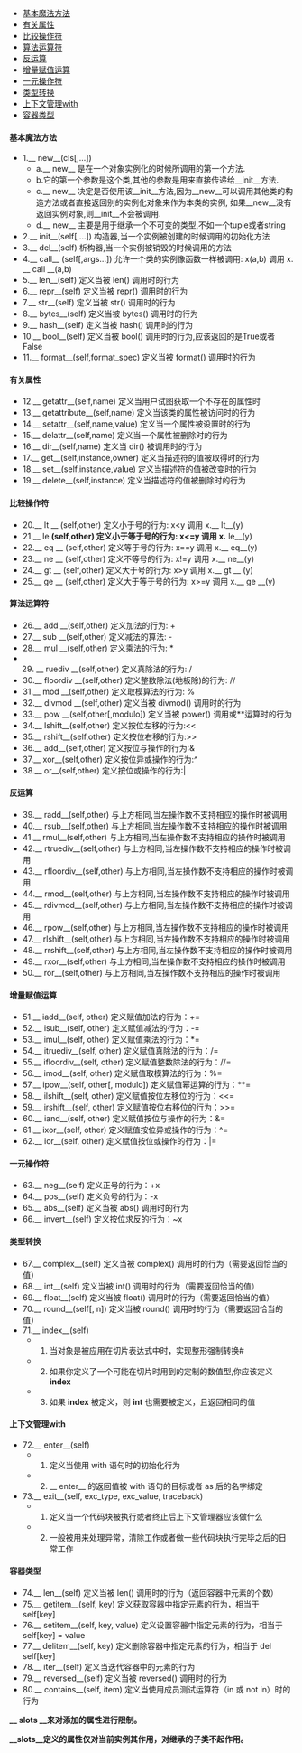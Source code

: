 

- [基本魔法方法](#基本魔法方法)
- [有关属性](#有关属性)
- [比较操作符](#比较操作符)
- [算法运算符](#算法运算符)
- [反运算](#反运算)
- [增量赋值运算](#增量赋值运算)
- [一元操作符](#一元操作符)
- [类型转换](#类型转换)
- [上下文管理with](#上下文管理with)
- [容器类型](#容器类型)

#### 基本魔法方法

- 1.__ new__(cls[,...])
	- a.__ new__ 是在一个对象实例化的时候所调用的第一个方法.
	- b.它的第一个参数是这个类,其他的参数是用来直接传递给__init__方法.
	- c.__ new__ 决定是否使用该__init__方法,因为__new__可以调用其他类的构造方法或者直接返回别的实例化对象来作为本类的实例, 如果__new__没有返回实例对象,则__init__不会被调用.
	- d.__ new__ 主要是用于继承一个不可变的类型,不如一个tuple或者string
- 2.__ init__(self[,...]) 构造器,当一个实例被创建的时候调用的初始化方法
- 3.__ del__(self) 析构器,当一个实例被销毁的时候调用的方法
- 4.__ call__ (self[,args...]) 允许一个类的实例像函数一样被调用: x(a,b) 调用 x. __ call __(a,b)
- 5.__ len__(self) 定义当被 len() 调用时的行为
- 6.__ repr__(self) 定义当被 repr() 调用时的行为
- 7.__ str__(self) 定义当被 str() 调用时的行为
- 8.__ bytes__(self) 定义当被 bytes() 调用时的行为
- 9.__ hash__(self) 定义当被 hash() 调用时的行为
- 10.__ bool__(self) 定义当被 bool() 调用时的行为,应该返回的是True或者False
- 11.__ format__(self,format_spec) 定义当被 format() 调用时的行为

#### 有关属性

- 12.__ getattr__(self,name) 定义当用户试图获取一个不存在的属性时
- 13.__ getattribute__(self,name) 定义当该类的属性被访问时的行为
- 14.__ setattr__(self,name,value) 定义当一个属性被设置时的行为
- 15.__ delattr__(self,name) 定义当一个属性被删除时的行为
- 16.__ dir__(self,name) 定义当 dir() 被调用时的行为
- 17.__ get__(self,instance,owner) 定义当描述符的值被取得时的行为
- 18.__ set__(self,instance,value) 定义当描述符的值被改变时的行为
- 19.__ delete__(self,instance) 定义当描述符的值被删除时的行为

#### 比较操作符

- 20.__ lt __ (self,other) 定义小于号的行为: x<y 调用 x.__ lt__(y)
- 21.__ le __(self,other) 定义小于等于号的行为: x<=y 调用 x.__ le__(y)
- 22.__ eq __ (self,other) 定义等于号的行为: x==y 调用 x.__ eq__(y)
- 23.__ ne __ (self,other) 定义不等号的行为: x!=y 调用 x.__ ne__(y)
- 24.__ gt __ (self,other) 定义大于号的行为: x>y 调用 x.__ gt __ (y)
- 25.__ ge __ (self,other) 定义大于等于号的行为: x>=y 调用 x.__ ge __(y)

#### 算法运算符

- 26.__ add __(self,other) 定义加法的行为: +
- 27.__ sub __(self,other) 定义减法的算法: -
- 28.__ mul __(self,other) 定义乘法的行为: *
- 29. __ ruediv __(self,other) 定义真除法的行为: /
- 30.__ floordiv __(self,other) 定义整数除法(地板除)的行为: //
- 31.__ mod __(self,other) 定义取模算法的行为: %
- 32.__ divmod __(self,other) 定义当被 divmod() 调用时的行为
- 33.__ pow __(self,other[,modulo]) 定义当被 power() 调用或**运算时的行为
- 34.__ lshift__(self,other) 定义按位左移的行为:<<
- 35.__ rshift__(self,other) 定义按位右移的行为:>>
- 36.__ add__(self,other) 定义按位与操作的行为:&
- 37.__ xor__(self,other) 定义按位异或操作的行为:^
- 38.__ or__(self,other) 定义按位或操作的行为:|

#### 反运算

- 39.__ radd__(self,other) 与上方相同,当左操作数不支持相应的操作时被调用
- 40.__ rsub__(self,other) 与上方相同,当左操作数不支持相应的操作时被调用
- 41.__ rmul__(self,other) 与上方相同,当左操作数不支持相应的操作时被调用
- 42.__ rtruediv__(self,other) 与上方相同,当左操作数不支持相应的操作时被调用
- 43.__ rfloordiv__(self,other) 与上方相同,当左操作数不支持相应的操作时被调用
- 44.__ rmod__(self,other) 与上方相同,当左操作数不支持相应的操作时被调用
- 45.__ rdivmod__(self,other) 与上方相同,当左操作数不支持相应的操作时被调用
- 46.__ rpow__(self,other) 与上方相同,当左操作数不支持相应的操作时被调用
- 47.__ rlshift__(self,other) 与上方相同,当左操作数不支持相应的操作时被调用
- 48.__ rrshift__(self,other) 与上方相同,当左操作数不支持相应的操作时被调用
- 49.__ rxor__(self,other) 与上方相同,当左操作数不支持相应的操作时被调用
- 50.__ ror__(self,other) 与上方相同,当左操作数不支持相应的操作时被调用

#### 增量赋值运算

- 51.__ iadd__(self, other) 定义赋值加法的行为：+=
- 52.__ isub__(self, other) 定义赋值减法的行为：-=
- 53.__ imul__(self, other) 定义赋值乘法的行为：*=
- 54.__ itruediv__(self, other) 定义赋值真除法的行为：/=
- 55.__ ifloordiv__(self, other) 定义赋值整数除法的行为：//=
- 56.__ imod__(self, other) 定义赋值取模算法的行为：%=
- 57.__ ipow__(self, other[, modulo]) 定义赋值幂运算的行为：**=
- 58.__ ilshift__(self, other) 定义赋值按位左移位的行为：<<=
- 59.__ irshift__(self, other) 定义赋值按位右移位的行为：>>=
- 60.__ iand__(self, other) 定义赋值按位与操作的行为：&=
- 61.__ ixor__(self, other) 定义赋值按位异或操作的行为：^=
- 62.__ ior__(self, other) 定义赋值按位或操作的行为：|=

#### 一元操作符

- 63.__ neg__(self) 定义正号的行为：+x
- 64.__ pos__(self) 定义负号的行为：-x
- 65.__ abs__(self) 定义当被 abs() 调用时的行为
- 66.__ invert__(self) 定义按位求反的行为：~x

#### 类型转换

- 67.__ complex__(self) 定义当被 complex() 调用时的行为（需要返回恰当的值）
- 68.__ int__(self) 定义当被 int() 调用时的行为（需要返回恰当的值）
- 69.__ float__(self) 定义当被 float() 调用时的行为（需要返回恰当的值）
- 70.__ round__(self[, n]) 定义当被 round() 调用时的行为（需要返回恰当的值）
- 71.__ index__(self)
	- 1. 当对象是被应用在切片表达式中时，实现整形强制转换#
	- 2. 如果你定义了一个可能在切片时用到的定制的数值型,你应该定义 __index__
	- 3. 如果 __index__ 被定义，则 __int__ 也需要被定义，且返回相同的值

#### 上下文管理with

- 72.__ enter__(self)
	- 1. 定义当使用 with 语句时的初始化行为
	- 2. __ enter__ 的返回值被 with 语句的目标或者 as 后的名字绑定
- 73.__ exit__(self, exc_type, exc_value, traceback)
	- 1. 定义当一个代码块被执行或者终止后上下文管理器应该做什么
	- 2. 一般被用来处理异常，清除工作或者做一些代码块执行完毕之后的日常工作

#### 容器类型

- 74.__ len__(self) 定义当被 len() 调用时的行为（返回容器中元素的个数）
- 75.__ getitem__(self, key) 定义获取容器中指定元素的行为，相当于 self[key]
- 76.__ setitem__(self, key, value) 定义设置容器中指定元素的行为，相当于 self[key] = value
- 77.__ delitem__(self, key) 定义删除容器中指定元素的行为，相当于 del self[key]
- 78.__ iter__(self) 定义当迭代容器中的元素的行为
- 79.__ reversed__(self) 定义当被 reversed() 调用时的行为
- 80.__ contains__(self, item) 定义当使用成员测试运算符（in 或 not in）时的行为

**__ slots __来对添加的属性进行限制。** 

**\_\_slots__定义的属性仅对当前实例其作用，对继承的子类不起作用。** 